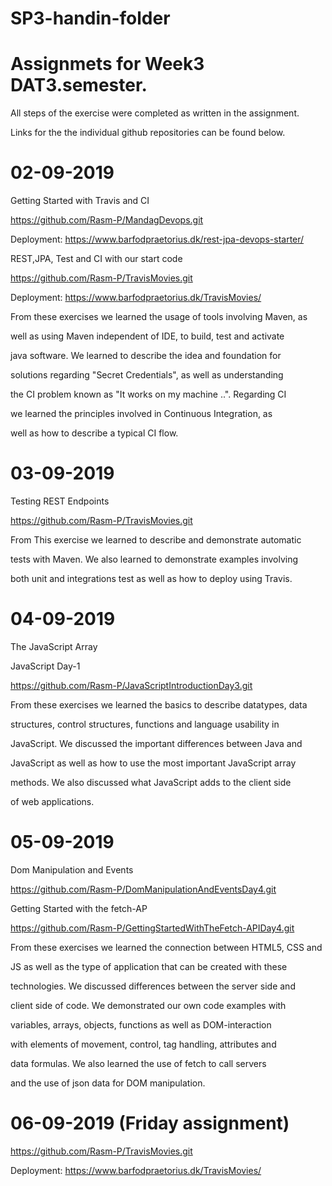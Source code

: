 # SP3-handin-folder

# Assignmets for Week3 DAT3.semester.

All steps of the exercise were completed as written in the assignment.

Links for the the individual github repositories can be found below.



# 02-09-2019

Getting Started with Travis and CI

https://github.com/Rasm-P/MandagDevops.git

Deployment: https://www.barfodpraetorius.dk/rest-jpa-devops-starter/

REST,JPA, Test and CI with our start code

https://github.com/Rasm-P/TravisMovies.git

Deployment: https://www.barfodpraetorius.dk/TravisMovies/



From these exercises we learned the usage of tools involving Maven, as 

well as using Maven independent of IDE, to build, test and activate 

java software. We learned to describe the idea and foundation for 

solutions regarding "Secret Credentials", as well as understanding 

the CI problem known as "It works on my machine ..". Regarding CI 

we learned the principles involved in Continuous Integration, as 

well as how to describe a typical CI flow.



# 03-09-2019

Testing REST Endpoints

https://github.com/Rasm-P/TravisMovies.git



From This exercise we learned to describe and demonstrate automatic 

tests with Maven. We also learned to demonstrate examples involving 

both unit and integrations test as well as how to deploy using Travis.



# 04-09-2019

The JavaScript Array

JavaScript Day-1

https://github.com/Rasm-P/JavaScriptIntroductionDay3.git



From these exercises we learned the basics to describe datatypes, data 

structures, control structures, functions and language usability in 

JavaScript. We discussed the important differences between Java and 

JavaScript as well as how to use the most important JavaScript array 

methods. We also discussed what JavaScript adds to the client side 

of web applications.



# 05-09-2019

Dom Manipulation and Events

https://github.com/Rasm-P/DomManipulationAndEventsDay4.git

Getting Started with the fetch-AP

https://github.com/Rasm-P/GettingStartedWithTheFetch-APIDay4.git



From these exercises we learned the connection between HTML5, CSS and 

JS as well as the type of application that can be created with these 

technologies. We discussed differences between the server side and 

client side of code. We demonstrated our own code examples with 

variables, arrays, objects, functions as well as DOM-interaction 

with elements of movement, control, tag handling, attributes and 

data formulas. We also learned the use of fetch to call servers 

and the use of json data for DOM manipulation.



# 06-09-2019 (Friday assignment)

https://github.com/Rasm-P/TravisMovies.git

Deployment: https://www.barfodpraetorius.dk/TravisMovies/
